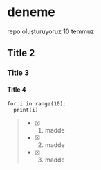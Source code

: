 # deneme
repo oluşturuyoruz 10 temmuz

## Title 2
### Title 3
#### Title 4

    for i in range(10):
      print(i)


> - [x] 1. madde
> - [x] 2. madde
> - [x] 3. madde
